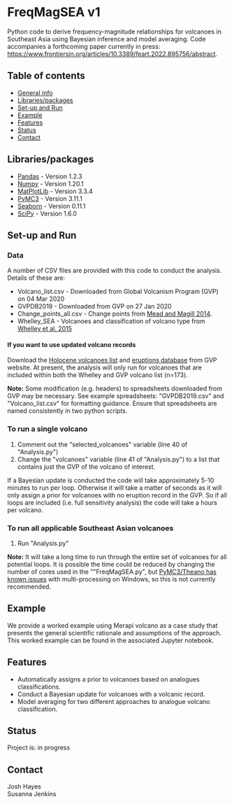 # FreqMagSEA v1
Python code to derive frequency-magnitude relationships for volcanoes in Southeast Asia using Bayesian inference and model averaging. Code accompanies a forthcoming paper currently in press: https://www.frontiersin.org/articles/10.3389/feart.2022.895756/abstract.

## Table of contents
* [General info](#general-info)
* [Libraries/packages](#libraries-packages)
* [Set-up and Run](#Set-up)
* [Example](#example)
* [Features](#features)
* [Status](#status)
* [Contact](#contact)

## Libraries/packages
* [Pandas](https://pandas.pydata.org/) - Version 1.2.3
* [Numpy](https://numpy.org/) - Version 1.20.1
* [MatPlotLib](https://matplotlib.org/) - Version 3.3.4
* [PyMC3](https://docs.pymc.io/) - Version 3.11.1
* [Seaborn](https://seaborn.pydata.org/) - Version 0.11.1
* [SciPy](https://www.scipy.org/) - Version 1.6.0

## Set-up and Run

### Data
A number of CSV files are provided with this code to conduct the analysis. Details of these are:  

* Volcano_list.csv - Downloaded from Global Volcanism Program (GVP) on 04 Mar 2020
* GVPDB2019 - Downloaded from GVP on 27 Jan 2020
* Change_points_all.csv - Change points from [Mead and Magill 2014](https://doi.org/10.1007/s00445-014-0874-y).
* Whelley_SEA - Volcanoes and classification of volcano type from [Whelley et al. 2015](https://doi.org/10.1007/s00445-014-0893-8)

#### If you want to use updated volcano records
Download the [Holocene volcanoes list](https://volcano.si.edu/list_volcano_holocene.cfm) and [eruptions database](https://volcano.si.edu/search_eruption.cfm) from GVP website. At present, the analysis will only run for volcanoes that are included within both the Whelley and GVP volcano list (n=173).

**Note:** Some modification (e.g. headers) to spreadsheets downloaded from GVP may be necessary. See example spreadsheets: "GVPDB2019.csv" and "Volcano_list.csv" for formatting guidance. Ensure that spreadsheets are named consistently in two python scripts.

### To run a single volcano
1. Comment out the "selected_volcanoes" variable (line 40 of "Analysis.py")
2. Change the "volcanoes" variable (line 41 of "Analysis.py") to a list that contains just the GVP of the volcano of interest.  

If a Bayesian update is conducted the code will take approximately 5-10 minutes to run per loop. Otherwise it will take a matter of seconds as it will only assign a prior for volcanoes with no eruption record in the GVP. So if all loops are included (i.e. full sensitivity analysis) the code will take a hours per volcano.

### To run all applicable Southeast Asian volcanoes
1. Run "Analysis.py"

**Note:** It will take a long time to run through the entire set of volcanoes for all potential loops.  It is possible the time could be reduced by changing the number of cores used in the ""FreqMagSEA.py", but [PyMC3/Theano has known issues](https://github.com/pymc-devs/pymc3/issues/3140#issuecomment-453850707) with multi-processing on Windows, so this is not currently recommended.

## Example
We provide a worked example using Merapi volcano as a case study that presents the general scientific rationale and assumptions of the approach. This worked example can be found in the associated Jupyter notebook.

## Features
* Automatically assigns a prior to volcanoes based on analogues classifications.  
* Conduct a Bayesian update for volcanoes with a volcanic record.  
* Model averaging for two different approaches to analogue volcano classification.

## Status
Project is: in progress

## Contact
Josh Hayes  
Susanna Jenkins
